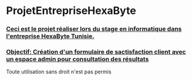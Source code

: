 <h1> ProjetEntrepriseHexaByte </h1>
<h3> Ceci est le projet réaliser lors du stage en informatique dans l'entreprise HexaByte Tunisie. </h3>
<h3> Objectif: Création d'un formulaire de sactisfaction client avec un espace admin pour consultation des résultats </h3>

Toute utilisation sans droit n'est pas permis

<style> h3 { text-decoration: underline } </style>
